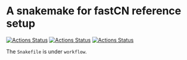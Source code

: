 # A snakemake for fastCN reference setup

[![Actions Status](https://github.com/mrvollger/fastCN-smk/workflows/CI/badge.svg)](https://github.com/mrvollger/fastCN-smk/actions)
[![Actions Status](https://github.com/mrvollger/fastCN-smk/workflows/Linting/badge.svg)](https://github.com/mrvollger/fastCN-smk/actions)
[![Actions Status](https://github.com/mrvollger/fastCN-smk/workflows/black/badge.svg)](https://github.com/mrvollger/fastCN-smk/actions)

The `Snakefile` is under `workflow`.
